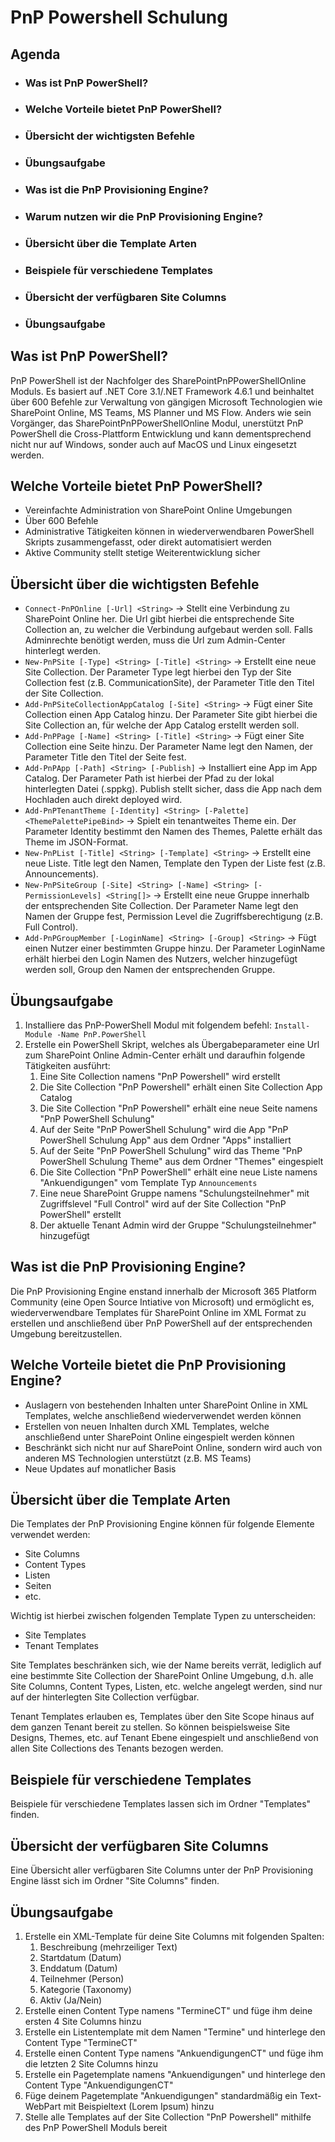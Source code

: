 # PnP Powershell Schulung

## Agenda 
* ### Was ist PnP PowerShell? 
* ### Welche Vorteile bietet PnP PowerShell? 
* ### Übersicht der wichtigsten Befehle
* ### Übungsaufgabe 
* ### Was ist die PnP Provisioning Engine?
* ### Warum nutzen wir die PnP Provisioning Engine?
* ### Übersicht über die Template Arten 
* ### Beispiele für verschiedene Templates
* ### Übersicht der verfügbaren Site Columns 
* ### Übungsaufgabe 

## Was ist PnP PowerShell? 
PnP PowerShell ist der Nachfolger des SharePointPnPPowerShellOnline Moduls. Es basiert auf .NET Core 3.1/.NET Framework 4.6.1 und beinhaltet über 600 Befehle zur Verwaltung von gängigen Microsoft Technologien wie SharePoint Online, MS Teams, MS Planner und MS Flow. Anders wie sein Vorgänger, das SharePointPnPPowerShellOnline Modul, unerstützt PnP PowerShell die Cross-Plattform Entwicklung und kann dementsprechend nicht nur auf Windows, sonder auch auf MacOS und Linux eingesetzt werden.

## Welche Vorteile bietet PnP PowerShell? 
* Vereinfachte Administration von SharePoint Online Umgebungen
* Über 600 Befehle
* Administrative Tätigkeiten können in wiederverwendbaren PowerShell Skripts zusammengefasst, oder direkt automatisiert werden
* Aktive Community stellt stetige Weiterentwicklung sicher

## Übersicht über die wichtigsten Befehle
* `Connect-PnPOnline [-Url] <String>` &rarr; Stellt eine Verbindung zu SharePoint Online her. Die Url gibt hierbei die entsprechende Site Collection an, zu welcher die Verbindung aufgebaut werden soll. Falls Adminrechte benötigt werden, muss die Url zum Admin-Center hinterlegt werden.
* `New-PnPSite [-Type] <String> [-Title] <String>` &rarr; Erstellt eine neue Site Collection. Der Parameter Type legt hierbei den Typ der Site Collection fest (z.B. CommunicationSite), der Parameter Title den Titel der Site Collection.
* `Add-PnPSiteCollectionAppCatalog [-Site] <String>` &rarr; Fügt einer Site Collection einen App Catalog hinzu. Der Parameter Site gibt hierbei die Site Collection an, für welche der App Catalog erstellt werden soll.
* `Add-PnPPage [-Name] <String> [-Title] <String>` &rarr; Fügt einer Site Collection eine Seite hinzu. Der Parameter Name legt den Namen, der Parameter Title den Titel der Seite fest.
* `Add-PnPApp [-Path] <String> [-Publish]` &rarr; Installiert eine App im App Catalog. Der Parameter Path ist hierbei der Pfad zu der lokal hinterlegten Datei (.sppkg). Publish stellt sicher, dass die App nach dem Hochladen auch direkt deployed wird.
* `Add-PnPTenantTheme [-Identity] <String> [-Palette] <ThemePalettePipeBind>` &rarr;  Spielt ein tenantweites Theme ein. Der Parameter Identity bestimmt den Namen des Themes, Palette erhält das Theme im JSON-Format.
* `New-PnPList [-Title] <String> [-Template] <String>` &rarr; Erstellt eine neue Liste. Title legt den Namen, Template den Typen der Liste fest (z.B. Announcements).
* `New-PnPSiteGroup [-Site] <String> [-Name] <String> [-PermissionLevels] <String[]>` &rarr; Erstellt eine neue Gruppe innerhalb der entsprechenden Site Collection. Der Parameter Name legt den Namen der Gruppe fest, Permission Level die Zugriffsberechtigung (z.B. Full Control).
* `Add-PnPGroupMember [-LoginName] <String> [-Group] <String>` &rarr; Fügt einen Nutzer einer bestimmten Gruppe hinzu. Der Parameter LoginName erhält hierbei den Login Namen des Nutzers, welcher hinzugefügt werden soll, Group den Namen der entsprechenden Gruppe. 

## Übungsaufgabe 
1. Installiere das PnP-PowerShell Modul mit folgendem befehl: `Install-Module -Name PnP.PowerShell`
2. Erstelle ein PowerShell Skript, welches als Übergabeparameter eine Url zum SharePoint Online Admin-Center erhält und daraufhin folgende Tätigkeiten ausführt: 
	1. Eine Site Collection namens "PnP Powershell" wird erstellt 
	2. Die Site Collection "PnP Powershell" erhält einen Site Collection App Catalog 
	3. Die Site Collection "PnP Powershell" erhält eine neue Seite namens "PnP PowerShell Schulung"
	4. Auf der Seite "PnP PowerShell Schulung" wird die App "PnP PowerShell Schulung App" aus dem Ordner "Apps" installiert 
	5. Auf der Seite "PnP PowerShell Schulung" wird das Theme "PnP PowerShell Schulung Theme" aus dem Ordner "Themes" eingespielt 
	6. Die Site Collection "PnP PowerShell" erhält eine neue Liste namens "Ankuendigungen" vom Template Typ `Announcements` 
	8. Eine neue SharePoint Gruppe namens "Schulungsteilnehmer" mit Zugriffslevel "Full Control" wird auf der Site Collection "PnP PowerShell" erstellt 
	9. Der aktuelle Tenant Admin wird der Gruppe "Schulungsteilnehmer" hinzugefügt
	
## Was ist die PnP Provisioning Engine? 
Die PnP Provisioning Engine enstand innerhalb der Microsoft 365 Platform Community (eine Open Source Intiative von Microsoft) und ermöglicht es, wiederverwendbare Templates für SharePoint Online im XML Format zu erstellen und anschließend über PnP PowerShell auf der entsprechenden Umgebung bereitzustellen. 

## Welche Vorteile bietet die PnP Provisioning Engine?
* Auslagern von bestehenden Inhalten unter SharePoint Online in XML Templates, welche anschließend wiederverwendet werden können 
* Erstellen von neuen Inhalten durch XML Templates, welche anschließend unter SharePoint Online eingespielt werden können
* Beschränkt sich nicht nur auf SharePoint Online, sondern wird auch von anderen MS Technologien unterstützt (z.B. MS Teams)
* Neue Updates auf monatlicher Basis

## Übersicht über die Template Arten
Die Templates der PnP Provisioning Engine können für folgende Elemente verwendet werden: 
* Site Columns
* Content Types
* Listen 
* Seiten 
* etc.

Wichtig ist hierbei zwischen folgenden Template Typen zu unterscheiden: 
* Site Templates 
* Tenant Templates 

Site Templates beschränken sich, wie der Name bereits verrät, lediglich auf eine bestimmte Site Collection der SharePoint Online Umgebung, d.h. alle Site Columns, Content Types, Listen, etc. welche angelegt werden, sind nur auf der hinterlegten Site Collection verfügbar. 

Tenant Templates erlauben es, Templates über den Site Scope hinaus auf dem ganzen Tenant bereit zu stellen. So können beispielsweise Site Designs, Themes, etc. auf Tenant Ebene eingespielt und anschließend von allen Site Collections des Tenants bezogen werden.

## Beispiele für verschiedene Templates
Beispiele für verschiedene Templates lassen sich im Ordner "Templates" finden.

## Übersicht der verfügbaren Site Columns
Eine Übersicht aller verfügbaren Site Columns unter der PnP Provisioning Engine lässt sich im Ordner "Site Columns" finden.

## Übungsaufgabe 
1. Erstelle ein XML-Template für deine Site Columns mit folgenden Spalten: 
	1. Beschreibung (mehrzeiliger Text) 
	2. Startdatum (Datum)
	3. Enddatum (Datum)
	4. Teilnehmer (Person)
	5. Kategorie (Taxonomy)
	6. Aktiv (Ja/Nein)
2. Erstelle einen Content Type namens "TermineCT" und füge ihm deine ersten 4 Site Columns hinzu
3. Erstelle ein Listentemplate mit dem Namen "Termine" und hinterlege den Content Type "TermineCT"
4. Erstelle einen Content Type namens "AnkuendigungenCT" und füge ihm die letzten 2 Site Columns hinzu
4. Erstelle ein Pagetemplate namens "Ankuendigungen" und hinterlege den Content Type "AnkuendigungenCT"
5. Füge deinem Pagetemplate "Ankuendigungen" standardmäßig ein Text-WebPart mit Beispieltext (Lorem Ipsum) hinzu
4. Stelle alle Templates auf der Site Collection "PnP Powershell" mithilfe des PnP PowerShell Moduls bereit
